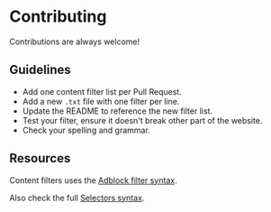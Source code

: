 # Contributing

Contributions are always welcome!

## Guidelines

* Add one content filter list per Pull Request.
* Add a new `.txt` file with one filter per line.
* Update the README to reference the new filter list.
* Test your filter, ensure it doesn't break other part of the website.
* Check your spelling and grammar.

## Resources

Content filters uses the [Adblock filter syntax](https://help.adblockplus.org/hc/en-us/articles/360062733293#content-filters).

Also check the full [Selectors syntax](https://www.w3.org/TR/selectors-3/#selectors).
